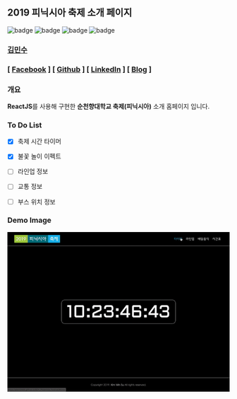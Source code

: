 ## 2019 피닉시아 축제 소개 페이지

![badge](https://img.shields.io/github/repo-size/alstn2468/SCH_Phoenixia_Festival) ![badge](https://img.shields.io/github/last-commit/alstn2468/SCH_Phoenixia_Festival) ![badge](https://img.shields.io/github/stars/alstn2468/SCH_Phoenixia_Festival?style=social) ![badge](https://img.shields.io/github/watchers/alstn2468/SCH_Phoenixia_Festival?style=social)

###  [김민수](https://github.com/alstn2468)
### [ [Facebook](https://www.facebook.com/profile.php?id=100003769223078) ] [ [Github](https://github.com/alstn2468) ] [ [LinkedIn](https://www.linkedin.com/in/minsu-kim-336289160/) ] [ [Blog](https://alstn2468.github.io/) ]<br/>


### 개요
**ReactJS**를 사용해 구현한 **순천향대학교 축제(피닉시아)** 소개 홈페이지 입니다.


### To Do List
- [x] 축제 시간 타이머
- [x] 불꽃 놀이 이펙트
- [ ] 라인업 정보
- [ ] 교통 정보 
- [ ] 부스 위치 정보


### Demo Image
<img src="./Demo/Demo.gif" alt="no" width="800">